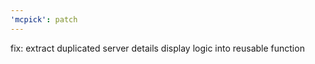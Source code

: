 ```yaml
---
'mcpick': patch
---
```


fix: extract duplicated server details display logic into reusable
function
